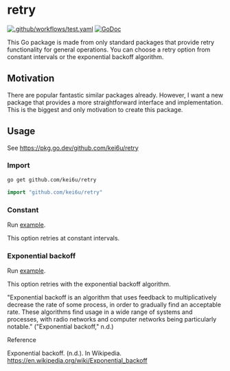# retry

[![.github/workflows/test.yaml](https://github.com/kei6u/retry/actions/workflows/test.yaml/badge.svg)](https://github.com/kei6u/retry/actions/workflows/test.yaml)
[![GoDoc](https://godoc.org/github.com/kei6u/retry?status.svg&style=flat-square)](http://godoc.org/github.com/kei6u/retry)

This Go package is made from only standard packages that provide retry functionality for general operations.
You can choose a retry option from constant intervals or the exponential backoff algorithm.

## Motivation

There are popular fantastic similar packages already.
However, I want a new package that provides a more straightforward interface and implementation. This is the biggest and only motivation to create this package.

## Usage

See https://pkg.go.dev/github.com/kei6u/retry

### Import

```bash
go get github.com/kei6u/retry
```

```go
import "github.com/kei6u/retry"
```

### Constant

Run [example](https://pkg.go.dev/github.com/kei6u/retry#example-Constant).

This option retries at constant intervals.

### Exponential backoff

Run [example](https://pkg.go.dev/github.com/kei6u/retry#example-ExponentialBackoff).

This option retries with the exponential backoff algorithm.

"Exponential backoff is an algorithm that uses feedback to multiplicatively decrease the rate of some process, in order to gradually find an acceptable rate. These algorithms find usage in a wide range of systems and processes, with radio networks and computer networks being particularly notable." ("Exponential backoff," n.d.)

Reference

Exponential backoff. (n.d.). In Wikipedia. https://en.wikipedia.org/wiki/Exponential_backoff
